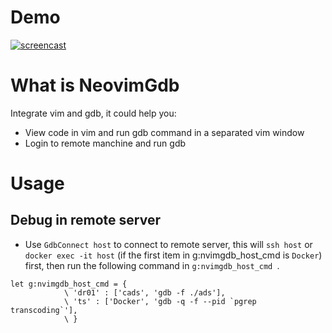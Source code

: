 # Demo

[![screencast](https://asciinema.org/a/dT2652AAwegDo0o0gWKsGOo1W.png)](https://asciinema.org/a/dT2652AAwegDo0o0gWKsGOo1W)

# What is NeovimGdb
Integrate vim and gdb, it could help you:

* View code in vim and run gdb command in a separated vim window
* Login to remote manchine and run gdb

# Usage
## Debug in remote server
* Use `GdbConnect host` to connect to remote server, this will `ssh host` or `docker exec -it host` (if the first item in g:nvimgdb_host_cmd is `Docker`) first, then run the following command in `g:nvimgdb_host_cmd `.

```vim
let g:nvimgdb_host_cmd = {
            \ 'dr01' : ['cads', 'gdb -f ./ads'],
            \ 'ts' : ['Docker', 'gdb -q -f --pid `pgrep transcoding`'],
            \ }
```

